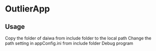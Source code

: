 # OutlierApp

## Usage
Copy the folder of daiwa from include folder to the local path
Change the path setting in appConfig.ini from include folder
Debug program
